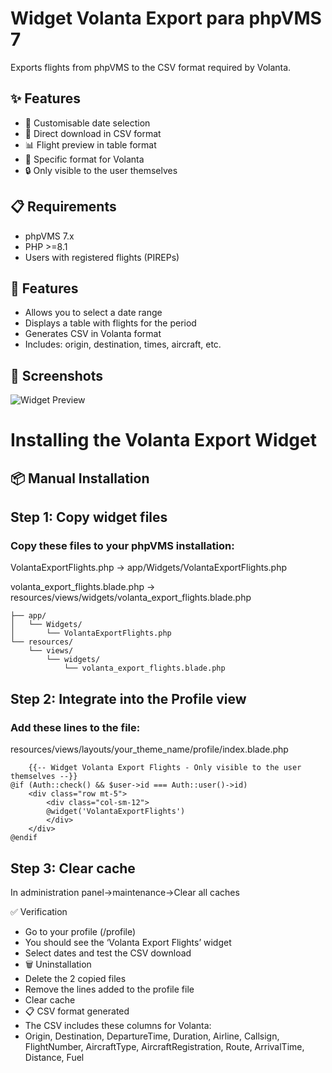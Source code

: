 # Widget Volanta Export para phpVMS 7

Exports flights from phpVMS to the CSV format required by Volanta.

## ✨ Features

- 📅 Customisable date selection
- 🔽 Direct download in CSV format
- 📊 Flight preview in table format
- 🎯 Specific format for Volanta
- 🔒 Only visible to the user themselves

## 📋 Requirements

- phpVMS 7.x
- PHP >=8.1
- Users with registered flights (PIREPs)

## 🎯 Features

- Allows you to select a date range
- Displays a table with flights for the period
- Generates CSV in Volanta format
- Includes: origin, destination, times, aircraft, etc.

## 📸 Screenshots

![Widget Preview](screenshots/volanta-widget-preview.png)


# Installing the Volanta Export Widget

## 📦 Manual Installation

## Step 1: Copy widget files

### Copy these files to your phpVMS installation:
VolantaExportFlights.php
  → app/Widgets/VolantaExportFlights.php

volanta_export_flights.blade.php
  → resources/views/widgets/volanta_export_flights.blade.php
  
```
├── app/
│   └── Widgets/
│       └── VolantaExportFlights.php
└── resources/
    └── views/
        └── widgets/
            └── volanta_export_flights.blade.php
```
  
## Step 2: Integrate into the Profile view

### Add these lines to the file:

resources/views/layouts/your_theme_name/profile/index.blade.php

```
    {{-- Widget Volanta Export Flights - Only visible to the user themselves --}}
@if (Auth::check() && $user->id === Auth::user()->id)
    <div class="row mt-5">
        <div class="col-sm-12">
        @widget('VolantaExportFlights')
        </div>
    </div>
@endif
```

## Step 3: Clear cache

In administration panel->maintenance->Clear all caches

✅ Verification

- Go to your profile (/profile)
- You should see the ‘Volanta Export Flights’ widget
- Select dates and test the CSV download
- 🗑️ Uninstallation
- Delete the 2 copied files
- Remove the lines added to the profile file
- Clear cache
- 📋 CSV format generated
- The CSV includes these columns for Volanta:
- Origin, Destination, DepartureTime, Duration, Airline, Callsign, FlightNumber, AircraftType, AircraftRegistration, Route, ArrivalTime, Distance, Fuel
